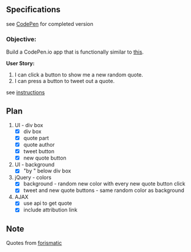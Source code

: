 ## Specifications

see [CodePen](#) for completed version


### Objective:
Build a CodePen.io app that is functionally similar to [this](https://codepen.io/FreeCodeCamp/full/ONjoLe/).

**User Story:**  

1. I can click a button to show me a new random quote.
2. I can press a button to tweet out a quote.

see [instructions](https://www.freecodecamp.com/challenges/build-a-random-quote-machine)


## Plan
1. UI - div box
    - [X] div box
    - [X] quote part
    - [X] quote author
    - [X] tweet button
    - [X] new quote button
2. UI - background
    - [X] "by <name>" below div box
3. jQuery - colors
    - [X] background - random new color with every new quote button click
    - [X] tweet and new quote buttons - same random color as background
4. AJAX
    - [X] use api to get quote
    - [X] include attribution link

## Note
Quotes from [forismatic](http://forismatic.com/en/api/)
